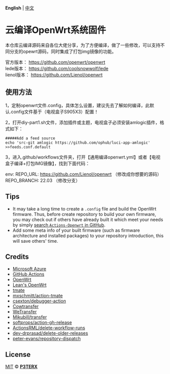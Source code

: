 **English** | [中文](https://p3terx.com/archives/build-openwrt-with-github-actions.html)

# 云编译OpenWrt系统固件

本仓库云编译源码来自各位大佬分享，为了方便编译，做了一些修改，可以支持不同分支的opewrt源码，同时集成了打包img镜像的功能。

官方版本：    https://github.com/openwrt/openwrt           
lede版本：    https://github.com/coolsnowwolf/lede     
lienol版本：  https://github.com/Lienol/openwrt 


## 使用方法

1，定制openwrt文件.config，具体怎么设置，建议先去了解如何编译，此默认.config文件基于（电视盒子S905X3）配置！

2，打开diy-part1.sh文件，添加插件或主题，电视盒子必须安装amlogic插件，格式如下：

    #####Add a feed source
    echo 'src-git amlogic https://github.com/ophub/luci-app-amlogic' >>feeds.conf.default

3，进入.github/workflows文件夹，打开【通用编译openwrt.yml】或者【电视盒子编译+打包IMG镜像】，找到下面代码：

env:
  REPO_URL: https://github.com/Lienol/openwrt （修改成你想要的源码）
  REPO_BRANCH: 22.03 （修改分支）
  


## Tips

- It may take a long time to create a `.config` file and build the OpenWrt firmware. Thus, before create repository to build your own firmware, you may check out if others have already built it which meet your needs by simply [search `Actions-Openwrt` in GitHub](https://github.com/search?q=Actions-openwrt).
- Add some meta info of your built firmware (such as firmware architecture and installed packages) to your repository introduction, this will save others' time.

## Credits

- [Microsoft Azure](https://azure.microsoft.com)
- [GitHub Actions](https://github.com/features/actions)
- [OpenWrt](https://github.com/openwrt/openwrt)
- [Lean's OpenWrt](https://github.com/coolsnowwolf/lede)
- [tmate](https://github.com/tmate-io/tmate)
- [mxschmitt/action-tmate](https://github.com/mxschmitt/action-tmate)
- [csexton/debugger-action](https://github.com/csexton/debugger-action)
- [Cowtransfer](https://cowtransfer.com)
- [WeTransfer](https://wetransfer.com/)
- [Mikubill/transfer](https://github.com/Mikubill/transfer)
- [softprops/action-gh-release](https://github.com/softprops/action-gh-release)
- [ActionsRML/delete-workflow-runs](https://github.com/ActionsRML/delete-workflow-runs)
- [dev-drprasad/delete-older-releases](https://github.com/dev-drprasad/delete-older-releases)
- [peter-evans/repository-dispatch](https://github.com/peter-evans/repository-dispatch)

## License

[MIT](https://github.com/P3TERX/Actions-OpenWrt/blob/main/LICENSE) © [**P3TERX**](https://p3terx.com)
